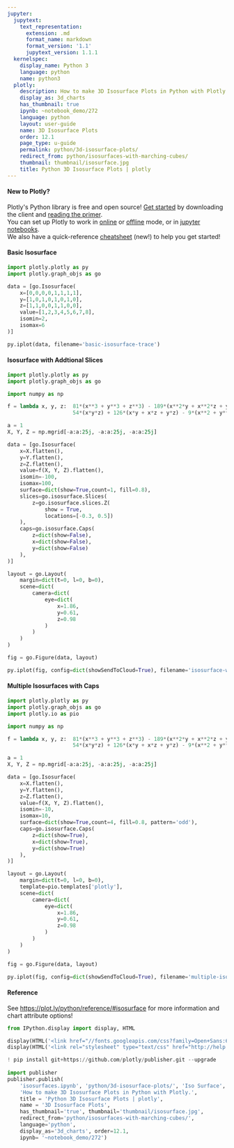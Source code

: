 ```yaml
---
jupyter:
  jupytext:
    text_representation:
      extension: .md
      format_name: markdown
      format_version: '1.1'
      jupytext_version: 1.1.1
  kernelspec:
    display_name: Python 3
    language: python
    name: python3
  plotly:
    description: How to make 3D Isosurface Plots in Python with Plotly.
    display_as: 3d_charts
    has_thumbnail: true
    ipynb: ~notebook_demo/272
    language: python
    layout: user-guide
    name: 3D Isosurface Plots
    order: 12.1
    page_type: u-guide
    permalink: python/3d-isosurface-plots/
    redirect_from: python/isosurfaces-with-marching-cubes/
    thumbnail: thumbnail/isosurface.jpg
    title: Python 3D Isosurface Plots | plotly
---
```


#### New to Plotly?
Plotly's Python library is free and open source! [Get started](https://plot.ly/python/getting-started/) by downloading the client and [reading the primer](https://plot.ly/python/getting-started/).
<br>You can set up Plotly to work in [online](https://plot.ly/python/getting-started/#initialization-for-online-plotting) or [offline](https://plot.ly/python/getting-started/#initialization-for-offline-plotting) mode, or in [jupyter notebooks](https://plot.ly/python/getting-started/#start-plotting-online).
<br>We also have a quick-reference [cheatsheet](https://images.plot.ly/plotly-documentation/images/python_cheat_sheet.pdf) (new!) to help you get started!


#### Basic Isosurface

```python
import plotly.plotly as py
import plotly.graph_objs as go

data = [go.Isosurface(
    x=[0,0,0,0,1,1,1,1],
    y=[1,0,1,0,1,0,1,0],
    z=[1,1,0,0,1,1,0,0],
    value=[1,2,3,4,5,6,7,8],
    isomin=2,
    isomax=6
)]

py.iplot(data, filename='basic-isosurface-trace')
```

#### Isosurface with Addtional Slices

```python
import plotly.plotly as py
import plotly.graph_objs as go

import numpy as np

f = lambda x, y, z:  81*(x**3 + y**3 + z**3) - 189*(x**2*y + x**2*z + y**2*x +y**2*z + z**2*x + z**2*y) +\
                     54*(x*y*z) + 126*(x*y + x*z + y*z) - 9*(x**2 + y**2 + z**2) - 9*(x + y + z) + 1

a = 1
X, Y, Z = np.mgrid[-a:a:25j, -a:a:25j, -a:a:25j]

data = [go.Isosurface(
    x=X.flatten(),
    y=Y.flatten(),
    z=Z.flatten(),
    value=f(X, Y, Z).flatten(),
    isomin=-100,
    isomax=100,
    surface=dict(show=True,count=1, fill=0.8),
    slices=go.isosurface.Slices(
        z=go.isosurface.slices.Z(
            show = True,
            locations=[-0.3, 0.5])
    ),
    caps=go.isosurface.Caps(
        z=dict(show=False),
        x=dict(show=False),
        y=dict(show=False)
    ),
)]

layout = go.Layout(
    margin=dict(t=0, l=0, b=0),
    scene=dict(
        camera=dict(
            eye=dict(
                x=1.86,
                y=0.61,
                z=0.98
            )
        )
    )
)

fig = go.Figure(data, layout)

py.iplot(fig, config=dict(showSendToCloud=True), filename='isosurface-with-slices')
```

#### Multiple Isosurfaces with Caps

```python
import plotly.plotly as py
import plotly.graph_objs as go
import plotly.io as pio

import numpy as np

f = lambda x, y, z:  81*(x**3 + y**3 + z**3) - 189*(x**2*y + x**2*z + y**2*x +y**2*z + z**2*x + z**2*y) +\
                     54*(x*y*z) + 126*(x*y + x*z + y*z) - 9*(x**2 + y**2 + z**2) - 9*(x + y + z) + 1

a = 1
X, Y, Z = np.mgrid[-a:a:25j, -a:a:25j, -a:a:25j]

data = [go.Isosurface(
    x=X.flatten(),
    y=Y.flatten(),
    z=Z.flatten(),
    value=f(X, Y, Z).flatten(),
    isomin=-10,
    isomax=10,
    surface=dict(show=True,count=4, fill=0.8, pattern='odd'),
    caps=go.isosurface.Caps(
        z=dict(show=True),
        x=dict(show=True),
        y=dict(show=True)
    ),
)]

layout = go.Layout(
    margin=dict(t=0, l=0, b=0),
    template=pio.templates['plotly'],
    scene=dict(
        camera=dict(
            eye=dict(
                x=1.86,
                y=0.61,
                z=0.98
            )
        )
    )
)

fig = go.Figure(data, layout)

py.iplot(fig, config=dict(showSendToCloud=True), filename='multiple-isosurface-with-caps')
```

#### Reference
See https://plot.ly/python/reference/#isosurface for more information and chart attribute options!

```python
from IPython.display import display, HTML

display(HTML('<link href="//fonts.googleapis.com/css?family=Open+Sans:600,400,300,200|Inconsolata|Ubuntu+Mono:400,700" rel="stylesheet" type="text/css" />'))
display(HTML('<link rel="stylesheet" type="text/css" href="http://help.plot.ly/documentation/all_static/css/ipython-notebook-custom.css">'))

! pip install git+https://github.com/plotly/publisher.git --upgrade
    
import publisher
publisher.publish(
    'isosurfaces.ipynb', 'python/3d-isosurface-plots/', 'Iso Surface',
    'How to make 3D Isosurface Plots in Python with Plotly.',
    title = 'Python 3D Isosurface Plots | plotly',
    name = '3D Isosurface Plots',
    has_thumbnail='true', thumbnail='thumbnail/isosurface.jpg', 
    redirect_from='python/isosurfaces-with-marching-cubes/',
    language='python',
    display_as='3d_charts', order=12.1,
    ipynb= '~notebook_demo/272')  
```

```python

```